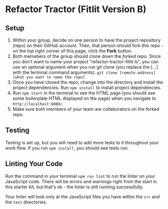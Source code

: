# Refactor Tractor (Fitlit Version B)

## Setup

1. Within your group, decide on one person to have the project repository (repo) on their GitHub account. Then, that person should fork this repo - on the top right corner of this page, click the **Fork** button.
1. Both memebers of the group should clone down the _forked_ repo. Since you don't want to name your project "refactor-tractor-fitlit-b", you can use an optional argument when you run git clone (you replace the [...] with the terminal command arguments): `git clone [remote-address] [what you want to name the repo]`
1. Once you have cloned the repo, change into the directory and install the project dependencies. Run `npm install` to install project dependencies.
1. Run `npm start` in the terminal to see the HTML page (you should see some boilerplate HTML displayed on the page) when you navigate to `http://localhost:8080/`
1. Make sure both members of your team are collaborators on the forked repo.

## Testing

Testing is set up, but you will need to add more tests to it throughout your work flow. If you run `npm install`, you should see tests run. 

## Linting Your Code

Run the command in your terminal `npm run lint` to run the linter on your JavaScript code. There will be errors and warnings right from the start in this starter kit, but that's ok - the linter is still running successfully.

Your linter will look only at the JavaScript files you have within the `src` and the `test` directories.
